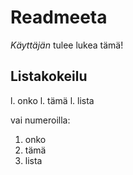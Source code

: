 # Readmeeta

*Käyttäjän* tulee lukea tämä!

## Listakokeilu

l. onko
l. tämä
l. lista

vai numeroilla:

1. onko
1. tämä 
1. lista


